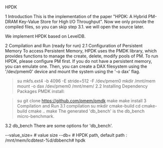 HPDK

1 Introduction
This is the implementation of the paper "HPDK: A Hybrid PM-DRAM Key-Value Store for High I/O
Throughput". Now we only provide the compiled files, so you can skip step 3.1. we will open the source later.

We implement HPDK based on LevelDB.

2 Compilation and Run (ready for run)
2.1 Configuration of Persistent Memory
To access Persistent Memory, HPDK uses the PMDK library, which provides functions to manage the create, delete, modify pools of PM. To run HPDK, please configure PM first. If you do not have a persistent memory, you can emulate one. Then, you can create a DAX filesystem using the '/dev/pmem0' device and mount the system using the '-o dax' flag.

> su
> mkfs.ext4 -b 4096 -E stride=512 -F /dev/pmem0
> mkdir /mnt/mem
> mount -o dax /dev/pmem0 /mnt/mem/
2.2 Installing Dependency Packages
PMDK install:

> su
> git clone https://github.com/pmem/pmdk
> make
> make install
3 Compilation and Run
3.1 compilation
> su
> mkdir cmake-build
> cd cmake-build
> cmake ..
> make
The generated 'db_bench' is the db_bench micro-benchmark.

3.2 db_bench
There are some options for 'db_bench'.

--value_size=<size>         # value size
--db=<path>                 # HPDK path, default path : /mnt/mem/lcdbtest-%d/dbbench# hpdk
